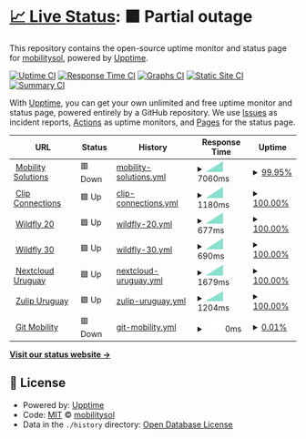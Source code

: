 # [📈 Live Status](https://mobilitysol.github.io/monitorweb): <!--live status--> **🟧 Partial outage**

This repository contains the open-source uptime monitor and status page for [mobilitysol](https://mobilitysol.github.io/monitorweb), powered by [Upptime](https://github.com/upptime/upptime).

[![Uptime CI](https://github.com/mobilitysol/monitorweb/workflows/Uptime%20CI/badge.svg)](https://github.com/mobilitysol/monitorweb/actions?query=workflow%3A%22Uptime+CI%22)
[![Response Time CI](https://github.com/mobilitysol/monitorweb/workflows/Response%20Time%20CI/badge.svg)](https://github.com/mobilitysol/monitorweb/actions?query=workflow%3A%22Response+Time+CI%22)
[![Graphs CI](https://github.com/mobilitysol/monitorweb/workflows/Graphs%20CI/badge.svg)](https://github.com/mobilitysol/monitorweb/actions?query=workflow%3A%22Graphs+CI%22)
[![Static Site CI](https://github.com/mobilitysol/monitorweb/workflows/Static%20Site%20CI/badge.svg)](https://github.com/mobilitysol/monitorweb/actions?query=workflow%3A%22Static+Site+CI%22)
[![Summary CI](https://github.com/mobilitysol/monitorweb/workflows/Summary%20CI/badge.svg)](https://github.com/mobilitysol/monitorweb/actions?query=workflow%3A%22Summary+CI%22)

With [Upptime](https://upptime.js.org), you can get your own unlimited and free uptime monitor and status page, powered entirely by a GitHub repository. We use [Issues](https://github.com/mobilitysol/monitorweb/issues) as incident reports, [Actions](https://github.com/mobilitysol/monitorweb/actions) as uptime monitors, and [Pages](https://mobilitysol.github.io/monitorweb) for the status page.

<!--start: status pages-->
<!-- This summary is generated by Upptime (https://github.com/upptime/upptime) -->
<!-- Do not edit this manually, your changes will be overwritten -->
<!-- prettier-ignore -->
| URL | Status | History | Response Time | Uptime |
| --- | ------ | ------- | ------------- | ------ |
| <img alt="" src="https://favicons.githubusercontent.com/mobilitysol.com" height="13"> [Mobility Solutions](https://mobilitysol.com) | 🟥 Down | [mobility-solutions.yml](https://github.com/mobilitysol/monitorweb/commits/HEAD/history/mobility-solutions.yml) | <details><summary><img alt="Response time graph" src="./graphs/mobility-solutions/response-time-week.png" height="20"> 7060ms</summary><br><a href="https://mobilitysol.github.io/monitorweb/history/mobility-solutions"><img alt="Response time 7060" src="https://img.shields.io/endpoint?url=https%3A%2F%2Fraw.githubusercontent.com%2Fmobilitysol%2Fmonitorweb%2FHEAD%2Fapi%2Fmobility-solutions%2Fresponse-time.json"></a><br><a href="https://mobilitysol.github.io/monitorweb/history/mobility-solutions"><img alt="24-hour response time 7060" src="https://img.shields.io/endpoint?url=https%3A%2F%2Fraw.githubusercontent.com%2Fmobilitysol%2Fmonitorweb%2FHEAD%2Fapi%2Fmobility-solutions%2Fresponse-time-day.json"></a><br><a href="https://mobilitysol.github.io/monitorweb/history/mobility-solutions"><img alt="7-day response time 7060" src="https://img.shields.io/endpoint?url=https%3A%2F%2Fraw.githubusercontent.com%2Fmobilitysol%2Fmonitorweb%2FHEAD%2Fapi%2Fmobility-solutions%2Fresponse-time-week.json"></a><br><a href="https://mobilitysol.github.io/monitorweb/history/mobility-solutions"><img alt="30-day response time 7060" src="https://img.shields.io/endpoint?url=https%3A%2F%2Fraw.githubusercontent.com%2Fmobilitysol%2Fmonitorweb%2FHEAD%2Fapi%2Fmobility-solutions%2Fresponse-time-month.json"></a><br><a href="https://mobilitysol.github.io/monitorweb/history/mobility-solutions"><img alt="1-year response time 7060" src="https://img.shields.io/endpoint?url=https%3A%2F%2Fraw.githubusercontent.com%2Fmobilitysol%2Fmonitorweb%2FHEAD%2Fapi%2Fmobility-solutions%2Fresponse-time-year.json"></a></details> | <details><summary><a href="https://mobilitysol.github.io/monitorweb/history/mobility-solutions">99.95%</a></summary><a href="https://mobilitysol.github.io/monitorweb/history/mobility-solutions"><img alt="All-time uptime 99.95%" src="https://img.shields.io/endpoint?url=https%3A%2F%2Fraw.githubusercontent.com%2Fmobilitysol%2Fmonitorweb%2FHEAD%2Fapi%2Fmobility-solutions%2Fuptime.json"></a><br><a href="https://mobilitysol.github.io/monitorweb/history/mobility-solutions"><img alt="24-hour uptime 99.95%" src="https://img.shields.io/endpoint?url=https%3A%2F%2Fraw.githubusercontent.com%2Fmobilitysol%2Fmonitorweb%2FHEAD%2Fapi%2Fmobility-solutions%2Fuptime-day.json"></a><br><a href="https://mobilitysol.github.io/monitorweb/history/mobility-solutions"><img alt="7-day uptime 99.95%" src="https://img.shields.io/endpoint?url=https%3A%2F%2Fraw.githubusercontent.com%2Fmobilitysol%2Fmonitorweb%2FHEAD%2Fapi%2Fmobility-solutions%2Fuptime-week.json"></a><br><a href="https://mobilitysol.github.io/monitorweb/history/mobility-solutions"><img alt="30-day uptime 99.95%" src="https://img.shields.io/endpoint?url=https%3A%2F%2Fraw.githubusercontent.com%2Fmobilitysol%2Fmonitorweb%2FHEAD%2Fapi%2Fmobility-solutions%2Fuptime-month.json"></a><br><a href="https://mobilitysol.github.io/monitorweb/history/mobility-solutions"><img alt="1-year uptime 99.95%" src="https://img.shields.io/endpoint?url=https%3A%2F%2Fraw.githubusercontent.com%2Fmobilitysol%2Fmonitorweb%2FHEAD%2Fapi%2Fmobility-solutions%2Fuptime-year.json"></a></details>
| <img alt="" src="https://favicons.githubusercontent.com/www.interclip.com" height="13"> [Clip Connections](https://www.interclip.com) | 🟩 Up | [clip-connections.yml](https://github.com/mobilitysol/monitorweb/commits/HEAD/history/clip-connections.yml) | <details><summary><img alt="Response time graph" src="./graphs/clip-connections/response-time-week.png" height="20"> 1180ms</summary><br><a href="https://mobilitysol.github.io/monitorweb/history/clip-connections"><img alt="Response time 1180" src="https://img.shields.io/endpoint?url=https%3A%2F%2Fraw.githubusercontent.com%2Fmobilitysol%2Fmonitorweb%2FHEAD%2Fapi%2Fclip-connections%2Fresponse-time.json"></a><br><a href="https://mobilitysol.github.io/monitorweb/history/clip-connections"><img alt="24-hour response time 1180" src="https://img.shields.io/endpoint?url=https%3A%2F%2Fraw.githubusercontent.com%2Fmobilitysol%2Fmonitorweb%2FHEAD%2Fapi%2Fclip-connections%2Fresponse-time-day.json"></a><br><a href="https://mobilitysol.github.io/monitorweb/history/clip-connections"><img alt="7-day response time 1180" src="https://img.shields.io/endpoint?url=https%3A%2F%2Fraw.githubusercontent.com%2Fmobilitysol%2Fmonitorweb%2FHEAD%2Fapi%2Fclip-connections%2Fresponse-time-week.json"></a><br><a href="https://mobilitysol.github.io/monitorweb/history/clip-connections"><img alt="30-day response time 1180" src="https://img.shields.io/endpoint?url=https%3A%2F%2Fraw.githubusercontent.com%2Fmobilitysol%2Fmonitorweb%2FHEAD%2Fapi%2Fclip-connections%2Fresponse-time-month.json"></a><br><a href="https://mobilitysol.github.io/monitorweb/history/clip-connections"><img alt="1-year response time 1180" src="https://img.shields.io/endpoint?url=https%3A%2F%2Fraw.githubusercontent.com%2Fmobilitysol%2Fmonitorweb%2FHEAD%2Fapi%2Fclip-connections%2Fresponse-time-year.json"></a></details> | <details><summary><a href="https://mobilitysol.github.io/monitorweb/history/clip-connections">100.00%</a></summary><a href="https://mobilitysol.github.io/monitorweb/history/clip-connections"><img alt="All-time uptime 100.00%" src="https://img.shields.io/endpoint?url=https%3A%2F%2Fraw.githubusercontent.com%2Fmobilitysol%2Fmonitorweb%2FHEAD%2Fapi%2Fclip-connections%2Fuptime.json"></a><br><a href="https://mobilitysol.github.io/monitorweb/history/clip-connections"><img alt="24-hour uptime 100.00%" src="https://img.shields.io/endpoint?url=https%3A%2F%2Fraw.githubusercontent.com%2Fmobilitysol%2Fmonitorweb%2FHEAD%2Fapi%2Fclip-connections%2Fuptime-day.json"></a><br><a href="https://mobilitysol.github.io/monitorweb/history/clip-connections"><img alt="7-day uptime 100.00%" src="https://img.shields.io/endpoint?url=https%3A%2F%2Fraw.githubusercontent.com%2Fmobilitysol%2Fmonitorweb%2FHEAD%2Fapi%2Fclip-connections%2Fuptime-week.json"></a><br><a href="https://mobilitysol.github.io/monitorweb/history/clip-connections"><img alt="30-day uptime 100.00%" src="https://img.shields.io/endpoint?url=https%3A%2F%2Fraw.githubusercontent.com%2Fmobilitysol%2Fmonitorweb%2FHEAD%2Fapi%2Fclip-connections%2Fuptime-month.json"></a><br><a href="https://mobilitysol.github.io/monitorweb/history/clip-connections"><img alt="1-year uptime 100.00%" src="https://img.shields.io/endpoint?url=https%3A%2F%2Fraw.githubusercontent.com%2Fmobilitysol%2Fmonitorweb%2FHEAD%2Fapi%2Fclip-connections%2Fuptime-year.json"></a></details>
| <img alt="" src="https://favicons.githubusercontent.com/mobilitysol.com" height="13"> [Wildfly 20](https://mobilitysol.com:20443) | 🟩 Up | [wildfly-20.yml](https://github.com/mobilitysol/monitorweb/commits/HEAD/history/wildfly-20.yml) | <details><summary><img alt="Response time graph" src="./graphs/wildfly-20/response-time-week.png" height="20"> 677ms</summary><br><a href="https://mobilitysol.github.io/monitorweb/history/wildfly-20"><img alt="Response time 677" src="https://img.shields.io/endpoint?url=https%3A%2F%2Fraw.githubusercontent.com%2Fmobilitysol%2Fmonitorweb%2FHEAD%2Fapi%2Fwildfly-20%2Fresponse-time.json"></a><br><a href="https://mobilitysol.github.io/monitorweb/history/wildfly-20"><img alt="24-hour response time 677" src="https://img.shields.io/endpoint?url=https%3A%2F%2Fraw.githubusercontent.com%2Fmobilitysol%2Fmonitorweb%2FHEAD%2Fapi%2Fwildfly-20%2Fresponse-time-day.json"></a><br><a href="https://mobilitysol.github.io/monitorweb/history/wildfly-20"><img alt="7-day response time 677" src="https://img.shields.io/endpoint?url=https%3A%2F%2Fraw.githubusercontent.com%2Fmobilitysol%2Fmonitorweb%2FHEAD%2Fapi%2Fwildfly-20%2Fresponse-time-week.json"></a><br><a href="https://mobilitysol.github.io/monitorweb/history/wildfly-20"><img alt="30-day response time 677" src="https://img.shields.io/endpoint?url=https%3A%2F%2Fraw.githubusercontent.com%2Fmobilitysol%2Fmonitorweb%2FHEAD%2Fapi%2Fwildfly-20%2Fresponse-time-month.json"></a><br><a href="https://mobilitysol.github.io/monitorweb/history/wildfly-20"><img alt="1-year response time 677" src="https://img.shields.io/endpoint?url=https%3A%2F%2Fraw.githubusercontent.com%2Fmobilitysol%2Fmonitorweb%2FHEAD%2Fapi%2Fwildfly-20%2Fresponse-time-year.json"></a></details> | <details><summary><a href="https://mobilitysol.github.io/monitorweb/history/wildfly-20">100.00%</a></summary><a href="https://mobilitysol.github.io/monitorweb/history/wildfly-20"><img alt="All-time uptime 100.00%" src="https://img.shields.io/endpoint?url=https%3A%2F%2Fraw.githubusercontent.com%2Fmobilitysol%2Fmonitorweb%2FHEAD%2Fapi%2Fwildfly-20%2Fuptime.json"></a><br><a href="https://mobilitysol.github.io/monitorweb/history/wildfly-20"><img alt="24-hour uptime 100.00%" src="https://img.shields.io/endpoint?url=https%3A%2F%2Fraw.githubusercontent.com%2Fmobilitysol%2Fmonitorweb%2FHEAD%2Fapi%2Fwildfly-20%2Fuptime-day.json"></a><br><a href="https://mobilitysol.github.io/monitorweb/history/wildfly-20"><img alt="7-day uptime 100.00%" src="https://img.shields.io/endpoint?url=https%3A%2F%2Fraw.githubusercontent.com%2Fmobilitysol%2Fmonitorweb%2FHEAD%2Fapi%2Fwildfly-20%2Fuptime-week.json"></a><br><a href="https://mobilitysol.github.io/monitorweb/history/wildfly-20"><img alt="30-day uptime 100.00%" src="https://img.shields.io/endpoint?url=https%3A%2F%2Fraw.githubusercontent.com%2Fmobilitysol%2Fmonitorweb%2FHEAD%2Fapi%2Fwildfly-20%2Fuptime-month.json"></a><br><a href="https://mobilitysol.github.io/monitorweb/history/wildfly-20"><img alt="1-year uptime 100.00%" src="https://img.shields.io/endpoint?url=https%3A%2F%2Fraw.githubusercontent.com%2Fmobilitysol%2Fmonitorweb%2FHEAD%2Fapi%2Fwildfly-20%2Fuptime-year.json"></a></details>
| <img alt="" src="https://favicons.githubusercontent.com/mobilitysol.com" height="13"> [Wildfly 30](https://mobilitysol.com:30443) | 🟩 Up | [wildfly-30.yml](https://github.com/mobilitysol/monitorweb/commits/HEAD/history/wildfly-30.yml) | <details><summary><img alt="Response time graph" src="./graphs/wildfly-30/response-time-week.png" height="20"> 690ms</summary><br><a href="https://mobilitysol.github.io/monitorweb/history/wildfly-30"><img alt="Response time 690" src="https://img.shields.io/endpoint?url=https%3A%2F%2Fraw.githubusercontent.com%2Fmobilitysol%2Fmonitorweb%2FHEAD%2Fapi%2Fwildfly-30%2Fresponse-time.json"></a><br><a href="https://mobilitysol.github.io/monitorweb/history/wildfly-30"><img alt="24-hour response time 690" src="https://img.shields.io/endpoint?url=https%3A%2F%2Fraw.githubusercontent.com%2Fmobilitysol%2Fmonitorweb%2FHEAD%2Fapi%2Fwildfly-30%2Fresponse-time-day.json"></a><br><a href="https://mobilitysol.github.io/monitorweb/history/wildfly-30"><img alt="7-day response time 690" src="https://img.shields.io/endpoint?url=https%3A%2F%2Fraw.githubusercontent.com%2Fmobilitysol%2Fmonitorweb%2FHEAD%2Fapi%2Fwildfly-30%2Fresponse-time-week.json"></a><br><a href="https://mobilitysol.github.io/monitorweb/history/wildfly-30"><img alt="30-day response time 690" src="https://img.shields.io/endpoint?url=https%3A%2F%2Fraw.githubusercontent.com%2Fmobilitysol%2Fmonitorweb%2FHEAD%2Fapi%2Fwildfly-30%2Fresponse-time-month.json"></a><br><a href="https://mobilitysol.github.io/monitorweb/history/wildfly-30"><img alt="1-year response time 690" src="https://img.shields.io/endpoint?url=https%3A%2F%2Fraw.githubusercontent.com%2Fmobilitysol%2Fmonitorweb%2FHEAD%2Fapi%2Fwildfly-30%2Fresponse-time-year.json"></a></details> | <details><summary><a href="https://mobilitysol.github.io/monitorweb/history/wildfly-30">100.00%</a></summary><a href="https://mobilitysol.github.io/monitorweb/history/wildfly-30"><img alt="All-time uptime 100.00%" src="https://img.shields.io/endpoint?url=https%3A%2F%2Fraw.githubusercontent.com%2Fmobilitysol%2Fmonitorweb%2FHEAD%2Fapi%2Fwildfly-30%2Fuptime.json"></a><br><a href="https://mobilitysol.github.io/monitorweb/history/wildfly-30"><img alt="24-hour uptime 100.00%" src="https://img.shields.io/endpoint?url=https%3A%2F%2Fraw.githubusercontent.com%2Fmobilitysol%2Fmonitorweb%2FHEAD%2Fapi%2Fwildfly-30%2Fuptime-day.json"></a><br><a href="https://mobilitysol.github.io/monitorweb/history/wildfly-30"><img alt="7-day uptime 100.00%" src="https://img.shields.io/endpoint?url=https%3A%2F%2Fraw.githubusercontent.com%2Fmobilitysol%2Fmonitorweb%2FHEAD%2Fapi%2Fwildfly-30%2Fuptime-week.json"></a><br><a href="https://mobilitysol.github.io/monitorweb/history/wildfly-30"><img alt="30-day uptime 100.00%" src="https://img.shields.io/endpoint?url=https%3A%2F%2Fraw.githubusercontent.com%2Fmobilitysol%2Fmonitorweb%2FHEAD%2Fapi%2Fwildfly-30%2Fuptime-month.json"></a><br><a href="https://mobilitysol.github.io/monitorweb/history/wildfly-30"><img alt="1-year uptime 100.00%" src="https://img.shields.io/endpoint?url=https%3A%2F%2Fraw.githubusercontent.com%2Fmobilitysol%2Fmonitorweb%2FHEAD%2Fapi%2Fwildfly-30%2Fuptime-year.json"></a></details>
| <img alt="" src="https://favicons.githubusercontent.com/clip.interclip.com" height="13"> [Nextcloud Uruguay](https://clip.interclip.com/nextcloud) | 🟩 Up | [nextcloud-uruguay.yml](https://github.com/mobilitysol/monitorweb/commits/HEAD/history/nextcloud-uruguay.yml) | <details><summary><img alt="Response time graph" src="./graphs/nextcloud-uruguay/response-time-week.png" height="20"> 1679ms</summary><br><a href="https://mobilitysol.github.io/monitorweb/history/nextcloud-uruguay"><img alt="Response time 1679" src="https://img.shields.io/endpoint?url=https%3A%2F%2Fraw.githubusercontent.com%2Fmobilitysol%2Fmonitorweb%2FHEAD%2Fapi%2Fnextcloud-uruguay%2Fresponse-time.json"></a><br><a href="https://mobilitysol.github.io/monitorweb/history/nextcloud-uruguay"><img alt="24-hour response time 1679" src="https://img.shields.io/endpoint?url=https%3A%2F%2Fraw.githubusercontent.com%2Fmobilitysol%2Fmonitorweb%2FHEAD%2Fapi%2Fnextcloud-uruguay%2Fresponse-time-day.json"></a><br><a href="https://mobilitysol.github.io/monitorweb/history/nextcloud-uruguay"><img alt="7-day response time 1679" src="https://img.shields.io/endpoint?url=https%3A%2F%2Fraw.githubusercontent.com%2Fmobilitysol%2Fmonitorweb%2FHEAD%2Fapi%2Fnextcloud-uruguay%2Fresponse-time-week.json"></a><br><a href="https://mobilitysol.github.io/monitorweb/history/nextcloud-uruguay"><img alt="30-day response time 1679" src="https://img.shields.io/endpoint?url=https%3A%2F%2Fraw.githubusercontent.com%2Fmobilitysol%2Fmonitorweb%2FHEAD%2Fapi%2Fnextcloud-uruguay%2Fresponse-time-month.json"></a><br><a href="https://mobilitysol.github.io/monitorweb/history/nextcloud-uruguay"><img alt="1-year response time 1679" src="https://img.shields.io/endpoint?url=https%3A%2F%2Fraw.githubusercontent.com%2Fmobilitysol%2Fmonitorweb%2FHEAD%2Fapi%2Fnextcloud-uruguay%2Fresponse-time-year.json"></a></details> | <details><summary><a href="https://mobilitysol.github.io/monitorweb/history/nextcloud-uruguay">100.00%</a></summary><a href="https://mobilitysol.github.io/monitorweb/history/nextcloud-uruguay"><img alt="All-time uptime 100.00%" src="https://img.shields.io/endpoint?url=https%3A%2F%2Fraw.githubusercontent.com%2Fmobilitysol%2Fmonitorweb%2FHEAD%2Fapi%2Fnextcloud-uruguay%2Fuptime.json"></a><br><a href="https://mobilitysol.github.io/monitorweb/history/nextcloud-uruguay"><img alt="24-hour uptime 100.00%" src="https://img.shields.io/endpoint?url=https%3A%2F%2Fraw.githubusercontent.com%2Fmobilitysol%2Fmonitorweb%2FHEAD%2Fapi%2Fnextcloud-uruguay%2Fuptime-day.json"></a><br><a href="https://mobilitysol.github.io/monitorweb/history/nextcloud-uruguay"><img alt="7-day uptime 100.00%" src="https://img.shields.io/endpoint?url=https%3A%2F%2Fraw.githubusercontent.com%2Fmobilitysol%2Fmonitorweb%2FHEAD%2Fapi%2Fnextcloud-uruguay%2Fuptime-week.json"></a><br><a href="https://mobilitysol.github.io/monitorweb/history/nextcloud-uruguay"><img alt="30-day uptime 100.00%" src="https://img.shields.io/endpoint?url=https%3A%2F%2Fraw.githubusercontent.com%2Fmobilitysol%2Fmonitorweb%2FHEAD%2Fapi%2Fnextcloud-uruguay%2Fuptime-month.json"></a><br><a href="https://mobilitysol.github.io/monitorweb/history/nextcloud-uruguay"><img alt="1-year uptime 100.00%" src="https://img.shields.io/endpoint?url=https%3A%2F%2Fraw.githubusercontent.com%2Fmobilitysol%2Fmonitorweb%2FHEAD%2Fapi%2Fnextcloud-uruguay%2Fuptime-year.json"></a></details>
| <img alt="" src="https://favicons.githubusercontent.com/zulip.mobilitysol.com" height="13"> [Zulip Uruguay](https://zulip.mobilitysol.com:2443/) | 🟩 Up | [zulip-uruguay.yml](https://github.com/mobilitysol/monitorweb/commits/HEAD/history/zulip-uruguay.yml) | <details><summary><img alt="Response time graph" src="./graphs/zulip-uruguay/response-time-week.png" height="20"> 1204ms</summary><br><a href="https://mobilitysol.github.io/monitorweb/history/zulip-uruguay"><img alt="Response time 1204" src="https://img.shields.io/endpoint?url=https%3A%2F%2Fraw.githubusercontent.com%2Fmobilitysol%2Fmonitorweb%2FHEAD%2Fapi%2Fzulip-uruguay%2Fresponse-time.json"></a><br><a href="https://mobilitysol.github.io/monitorweb/history/zulip-uruguay"><img alt="24-hour response time 1204" src="https://img.shields.io/endpoint?url=https%3A%2F%2Fraw.githubusercontent.com%2Fmobilitysol%2Fmonitorweb%2FHEAD%2Fapi%2Fzulip-uruguay%2Fresponse-time-day.json"></a><br><a href="https://mobilitysol.github.io/monitorweb/history/zulip-uruguay"><img alt="7-day response time 1204" src="https://img.shields.io/endpoint?url=https%3A%2F%2Fraw.githubusercontent.com%2Fmobilitysol%2Fmonitorweb%2FHEAD%2Fapi%2Fzulip-uruguay%2Fresponse-time-week.json"></a><br><a href="https://mobilitysol.github.io/monitorweb/history/zulip-uruguay"><img alt="30-day response time 1204" src="https://img.shields.io/endpoint?url=https%3A%2F%2Fraw.githubusercontent.com%2Fmobilitysol%2Fmonitorweb%2FHEAD%2Fapi%2Fzulip-uruguay%2Fresponse-time-month.json"></a><br><a href="https://mobilitysol.github.io/monitorweb/history/zulip-uruguay"><img alt="1-year response time 1204" src="https://img.shields.io/endpoint?url=https%3A%2F%2Fraw.githubusercontent.com%2Fmobilitysol%2Fmonitorweb%2FHEAD%2Fapi%2Fzulip-uruguay%2Fresponse-time-year.json"></a></details> | <details><summary><a href="https://mobilitysol.github.io/monitorweb/history/zulip-uruguay">100.00%</a></summary><a href="https://mobilitysol.github.io/monitorweb/history/zulip-uruguay"><img alt="All-time uptime 100.00%" src="https://img.shields.io/endpoint?url=https%3A%2F%2Fraw.githubusercontent.com%2Fmobilitysol%2Fmonitorweb%2FHEAD%2Fapi%2Fzulip-uruguay%2Fuptime.json"></a><br><a href="https://mobilitysol.github.io/monitorweb/history/zulip-uruguay"><img alt="24-hour uptime 100.00%" src="https://img.shields.io/endpoint?url=https%3A%2F%2Fraw.githubusercontent.com%2Fmobilitysol%2Fmonitorweb%2FHEAD%2Fapi%2Fzulip-uruguay%2Fuptime-day.json"></a><br><a href="https://mobilitysol.github.io/monitorweb/history/zulip-uruguay"><img alt="7-day uptime 100.00%" src="https://img.shields.io/endpoint?url=https%3A%2F%2Fraw.githubusercontent.com%2Fmobilitysol%2Fmonitorweb%2FHEAD%2Fapi%2Fzulip-uruguay%2Fuptime-week.json"></a><br><a href="https://mobilitysol.github.io/monitorweb/history/zulip-uruguay"><img alt="30-day uptime 100.00%" src="https://img.shields.io/endpoint?url=https%3A%2F%2Fraw.githubusercontent.com%2Fmobilitysol%2Fmonitorweb%2FHEAD%2Fapi%2Fzulip-uruguay%2Fuptime-month.json"></a><br><a href="https://mobilitysol.github.io/monitorweb/history/zulip-uruguay"><img alt="1-year uptime 100.00%" src="https://img.shields.io/endpoint?url=https%3A%2F%2Fraw.githubusercontent.com%2Fmobilitysol%2Fmonitorweb%2FHEAD%2Fapi%2Fzulip-uruguay%2Fuptime-year.json"></a></details>
| <img alt="" src="https://favicons.githubusercontent.com/git.mobilitysol.com" height="13"> [Git Mobility](https://git.mobilitysol.com) | 🟥 Down | [git-mobility.yml](https://github.com/mobilitysol/monitorweb/commits/HEAD/history/git-mobility.yml) | <details><summary><img alt="Response time graph" src="./graphs/git-mobility/response-time-week.png" height="20"> 0ms</summary><br><a href="https://mobilitysol.github.io/monitorweb/history/git-mobility"><img alt="Response time 0" src="https://img.shields.io/endpoint?url=https%3A%2F%2Fraw.githubusercontent.com%2Fmobilitysol%2Fmonitorweb%2FHEAD%2Fapi%2Fgit-mobility%2Fresponse-time.json"></a><br><a href="https://mobilitysol.github.io/monitorweb/history/git-mobility"><img alt="24-hour response time 0" src="https://img.shields.io/endpoint?url=https%3A%2F%2Fraw.githubusercontent.com%2Fmobilitysol%2Fmonitorweb%2FHEAD%2Fapi%2Fgit-mobility%2Fresponse-time-day.json"></a><br><a href="https://mobilitysol.github.io/monitorweb/history/git-mobility"><img alt="7-day response time 0" src="https://img.shields.io/endpoint?url=https%3A%2F%2Fraw.githubusercontent.com%2Fmobilitysol%2Fmonitorweb%2FHEAD%2Fapi%2Fgit-mobility%2Fresponse-time-week.json"></a><br><a href="https://mobilitysol.github.io/monitorweb/history/git-mobility"><img alt="30-day response time 0" src="https://img.shields.io/endpoint?url=https%3A%2F%2Fraw.githubusercontent.com%2Fmobilitysol%2Fmonitorweb%2FHEAD%2Fapi%2Fgit-mobility%2Fresponse-time-month.json"></a><br><a href="https://mobilitysol.github.io/monitorweb/history/git-mobility"><img alt="1-year response time 0" src="https://img.shields.io/endpoint?url=https%3A%2F%2Fraw.githubusercontent.com%2Fmobilitysol%2Fmonitorweb%2FHEAD%2Fapi%2Fgit-mobility%2Fresponse-time-year.json"></a></details> | <details><summary><a href="https://mobilitysol.github.io/monitorweb/history/git-mobility">0.01%</a></summary><a href="https://mobilitysol.github.io/monitorweb/history/git-mobility"><img alt="All-time uptime 0.01%" src="https://img.shields.io/endpoint?url=https%3A%2F%2Fraw.githubusercontent.com%2Fmobilitysol%2Fmonitorweb%2FHEAD%2Fapi%2Fgit-mobility%2Fuptime.json"></a><br><a href="https://mobilitysol.github.io/monitorweb/history/git-mobility"><img alt="24-hour uptime 0.01%" src="https://img.shields.io/endpoint?url=https%3A%2F%2Fraw.githubusercontent.com%2Fmobilitysol%2Fmonitorweb%2FHEAD%2Fapi%2Fgit-mobility%2Fuptime-day.json"></a><br><a href="https://mobilitysol.github.io/monitorweb/history/git-mobility"><img alt="7-day uptime 0.01%" src="https://img.shields.io/endpoint?url=https%3A%2F%2Fraw.githubusercontent.com%2Fmobilitysol%2Fmonitorweb%2FHEAD%2Fapi%2Fgit-mobility%2Fuptime-week.json"></a><br><a href="https://mobilitysol.github.io/monitorweb/history/git-mobility"><img alt="30-day uptime 0.01%" src="https://img.shields.io/endpoint?url=https%3A%2F%2Fraw.githubusercontent.com%2Fmobilitysol%2Fmonitorweb%2FHEAD%2Fapi%2Fgit-mobility%2Fuptime-month.json"></a><br><a href="https://mobilitysol.github.io/monitorweb/history/git-mobility"><img alt="1-year uptime 0.01%" src="https://img.shields.io/endpoint?url=https%3A%2F%2Fraw.githubusercontent.com%2Fmobilitysol%2Fmonitorweb%2FHEAD%2Fapi%2Fgit-mobility%2Fuptime-year.json"></a></details>

<!--end: status pages-->

[**Visit our status website →**](https://mobilitysol.github.io/monitorweb)

## 📄 License

- Powered by: [Upptime](https://github.com/upptime/upptime)
- Code: [MIT](./LICENSE) © [mobilitysol](https://mobilitysol.github.io/monitorweb)
- Data in the `./history` directory: [Open Database License](https://opendatacommons.org/licenses/odbl/1-0/)
